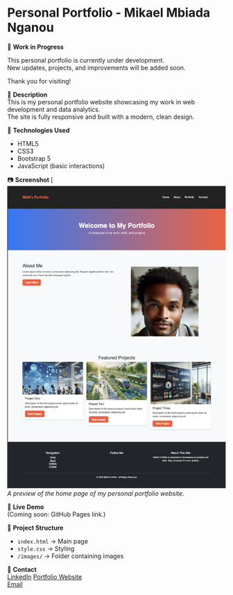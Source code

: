 # Personal Portfolio - Mikael Mbiada Nganou

🚧 **Work in Progress**

This personal portfolio is currently under development.  
New updates, projects, and improvements will be added soon.

Thank you for visiting!

🧾 **Description**  
This is my personal portfolio website showcasing my work in web development and data analytics.  
The site is fully responsive and built with a modern, clean design.

🔧 **Technologies Used**  
- HTML5  
- CSS3  
- Bootstrap 5  
- JavaScript (basic interactions)

📷 **Screenshot**
[![Screenshot Home](https://raw.githubusercontent.com/mikael-10/personal-portfolio/main/assets/img/screenshot-home.png)
*A preview of the home page of my personal portfolio website.*

🔗 **Live Demo**  
(Coming soon: GitHub Pages link.)

📂 **Project Structure**  
- `index.html` → Main page  
- `style.css` → Styling  
- `/images/` → Folder containing images

📩 **Contact**  
[LinkedIn](https://linkedin.com/in/mikaelmbiada-nganou)
[Portfolio Website](#)  
[Email](mailto:mbiadamikael@email.com)

